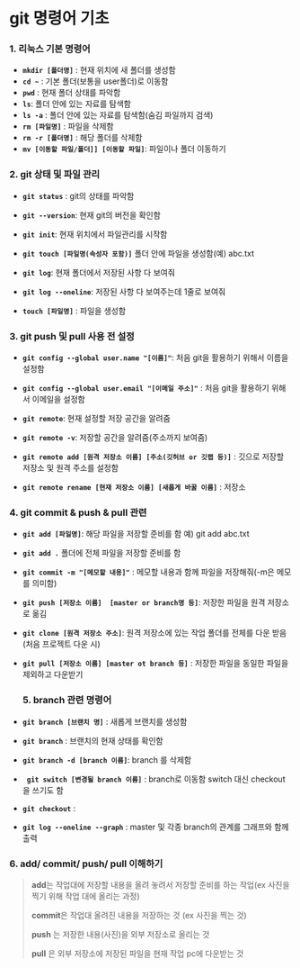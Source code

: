 # git 명령어 기초

### 1. 리눅스 기본 명령어

- **`mkdir [폴더명]`** : 현재 위치에 새 폴더를 생성함
- **`cd ~`** : 기본 폴더(보통을 user폴더)로 이동함
- **`pwd`** : 현재 폴더 상태를 파악함
- **`ls`**: 폴더 안에 있는 자료를 탐색함
- **`ls -a`** : 폴더 안에 있는 자료를 탐색함(숨김 파일까지 검색)
- **`rm [파일명]`** : 파일을 삭제함 
- **`rm -r [폴더명]`** : 해당 폴더를 삭제함
- **`mv [이동할 파일/폴더]] [이동할 파일]`**: 파일이나 폴더 이동하기



### 2. git 상태 및  파일 관리 

- **`git status`** : git의 상태를 파악함
- **`git --version`**: 현재 git의 버전을 확인함

- **`git init`**: 현재 위치에서 파일관리를 시작함
- **`git touch [파일명(속성자 포함)]`** 폴더 안에 파일을 생성함(예) abc.txt
- **`git log`**: 현재 폴더에서 저장된 사항 다 보여줘
- **`git log --oneline`**: 저장된 사항 다 보여주는데 1줄로 보여줘
- **`touch [파일명]`** : 파일을 생성함



### 3. git push 및 pull 사용 전 설정

- **`git config --global user.name "[이름]"`**: 처음 git을 활용하기 위해서 이름을 설정함
- **`git config --global user.email "[이메일 주소]"`** : 처음 git을 활용하기 위해서 이메일을 설정함

- **`git remote`**: 현재 설정할 저장 공간을 알려줌
- **`git remote -v`**: 저장할 공간을 알려줌(주소까지 보여줌)
- **`git remote add [원격 저장소 이름] [주소(깃허브 or 깃랩 등)]`** : 깃으로 저장할 저장소 및 원격 주소를 설정함
- **`git remote rename [현재 저장소 이름] [새롭게 바꿀 이름]`** : 저장소



### 4. git commit & push & pull 관련 

- **`git add [파일명]`**: 해당 파일을 저장할 준비를 함 예) git add abc.txt

- **`git add .`** 폴더에 전체 파일을 저장할 준비를 함

- **`git commit -m "[메모할 내용]"`** : 메모할 내용과 함께 파일을 저장해줘(-m은 메모를 의미함)  

- **`git push [저장소 이름]  [master or branch명 등]`**: 저장한 파일을 원격 저장소로 옮김

- **`git clone [원격 저장소 주소]`**: 원격 저장소에 있는 작업 폴더를 전체를 다운 받음(처음 프로젝트 다운 시)

- **`git pull [저장소 이름] [master ot branch 등]`** : 저장한 파일을 동일한 파일을 제외하고 다운받기

  

  ### 5. branch 관련 명령어

- **`git branch [브랜치 명]`** : 새롭게 브랜치를 생성함

- **`git branch`** : 브랜치의 현재 상태를 확인함

- **`git branch -d [branch 이름]`**: branch 를 삭제함

- **` git switch [변경될 branch 이름]`** : branch로 이동함 switch 대신 checkout을 쓰기도 함

- **`git checkout`** : 

- **`git log --oneline --graph`** :  master 및 각종 branch의 관계를 그래프와 함께 출력  




### 6. add/ commit/ push/ pull 이해하기



> **add**는 작업대에 저장할 내용을 올려 놓려서 저장할 준비를 하는 작업(ex 사진을 찍기 위해 작업 대에 올리는 과정)
>
> **commit**은 작업대 올려진 내용을 저장하는 것 (ex 사진을 찍는 것)
>
> **push** 는 저장한 내용(사진)을 외부 저장소로 올리는 것
>
> **pull** 은 외부 저장소에 저장된 파일을 현재 작업 pc에 다운받는 것

